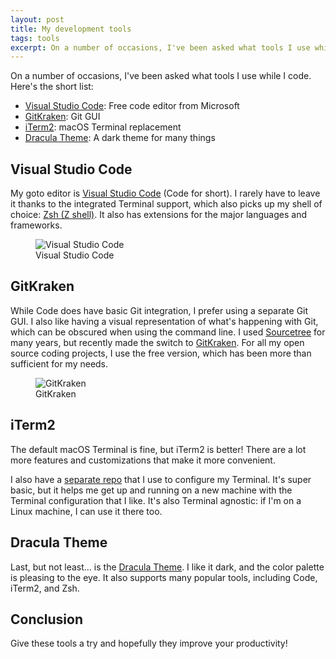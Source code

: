 ```yaml
---
layout: post
title: My development tools
tags: tools
excerpt: On a number of occasions, I've been asked what tools I use while I code.
---
```


On a number of occasions, I've been asked what tools I use while I code. Here's the short list:

* [Visual Studio Code](https://code.visualstudio.com/): Free code editor from Microsoft
* [GitKraken](https://www.gitkraken.com/): Git GUI
* [iTerm2](https://www.iterm2.com/): macOS Terminal replacement
* [Dracula Theme](https://draculatheme.com/): A dark theme for many things

## Visual Studio Code

My goto editor is [Visual Studio Code](https://code.visualstudio.com/) (Code for short). I rarely have to leave it thanks to the integrated Terminal support, which also picks up my shell of choice: [Zsh (Z shell)](https://en.wikipedia.org/wiki/Z_shell). It also has extensions for the major languages and frameworks.

<figure class="figure">
  <img class="figure-img img-fluid border rounded" src="https://media.githubusercontent.com/media/drejkim/drejkim.github.io/master/assets/img/tools/visual-studio-code.png" alt="Visual Studio Code">
  <figcaption class="figure-caption text-center">Visual Studio Code</figcaption>
</figure>

## GitKraken

While Code does have basic Git integration, I prefer using a separate Git GUI. I also like having a visual representation of what's happening with Git, which can be obscured when using the command line. I used [Sourcetree](https://www.sourcetreeapp.com/) for many years, but recently made the switch to [GitKraken](https://www.gitkraken.com/). For all my open source coding projects, I use the free version, which has been more than sufficient for my needs.

<figure class="figure">
  <img class="figure-img img-fluid border rounded" src="https://media.githubusercontent.com/media/drejkim/drejkim.github.io/master/assets/img/tools/gitkraken.png" alt="GitKraken">
  <figcaption class="figure-caption text-center">GitKraken</figcaption>
</figure>

## iTerm2

The default macOS Terminal is fine, but iTerm2 is better! There are a lot more features and customizations that make it more convenient.

I also have a [separate repo](https://github.com/drejkim/terminal-environment) that I use to configure my Terminal. It's super basic, but it helps me get up and running on a new machine with the Terminal configuration that I like. It's also Terminal agnostic: if I'm on a Linux machine, I can use it there too.

## Dracula Theme

Last, but not least... is the [Dracula Theme](https://draculatheme.com/). I like it dark, and the color palette is pleasing to the eye. It also supports many popular tools, including Code, iTerm2, and Zsh.

## Conclusion

Give these tools a try and hopefully they improve your productivity!